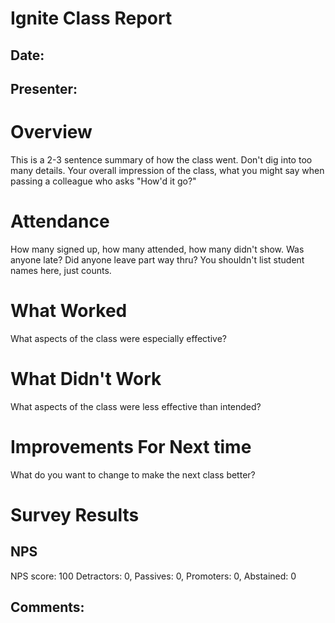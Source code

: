 # Ignite Class Report
## Date:
## Presenter:

# Overview

This is a 2-3 sentence summary of how the class went. Don't dig into too many details. Your overall impression of the class, what you might say when passing a colleague who asks "How'd it go?"

# Attendance

How many signed up, how many attended, how many didn't show. Was anyone late? Did anyone leave part way thru? You shouldn't list student names here, just counts.

# What Worked

What aspects of the class were especially effective?

# What Didn't Work

What aspects of the class were less effective than intended?

# Improvements For Next time

What do you want to change to make the next class better?

# Survey Results

## NPS

NPS score: 100
Detractors: 0, Passives: 0, Promoters: 0, Abstained: 0

## Comments:
